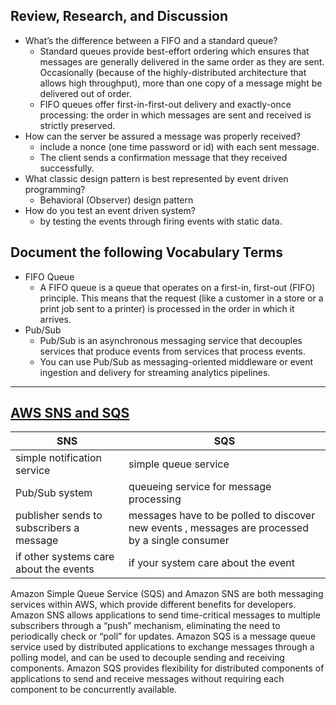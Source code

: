 ## Review, Research, and Discussion
* What’s the difference between a FIFO and a standard queue?
    * Standard queues provide best-effort ordering which ensures that messages are generally delivered in the same order as they are sent. Occasionally (because of the highly-distributed architecture that allows high throughput), more than one copy of a message might be delivered out of order.
    * FIFO queues offer first-in-first-out delivery and exactly-once processing: the order in which messages are sent and received is strictly preserved.
* How can the server be assured a message was properly received?
    * include a nonce (one time password or id) with each sent message.
    * The client sends a confirmation message that they received successfully.
* What classic design pattern is best represented by event driven programming?
    * Behavioral (Observer) design pattern
* How do you test an event driven system?
    * by testing the events through firing events with static data.


## Document the following Vocabulary Terms
* FIFO Queue 
    * A FIFO queue is a queue that operates on a first-in, first-out (FIFO) principle. This means that the request (like a customer in a store or a print job sent to a printer) is processed in the order in which it arrives.
* Pub/Sub
    * Pub/Sub is an asynchronous messaging service that decouples services that produce events from services that process events.
    * You can use Pub/Sub as messaging-oriented middleware or event ingestion and delivery for streaming analytics pipelines.

***
## [AWS SNS and SQS](https://www.youtube.com/watch?v=mXk0MNjlO7A)
| SNS | SQS |
|-----|-----|
| simple notification service | simple queue service |
| Pub/Sub system | queueing service for message processing |
| publisher sends to subscribers a message | messages have to be polled to discover new events  , messages are processed by a single consumer |
| if other systems care about the events | if your system care about the event |

Amazon Simple Queue Service (SQS) and Amazon SNS are both messaging services within AWS, which provide different benefits for developers. Amazon SNS allows applications to send time-critical messages to multiple subscribers through a “push” mechanism, eliminating the need to periodically check or “poll” for updates. Amazon SQS is a message queue service used by distributed applications to exchange messages through a polling model, and can be used to decouple sending and receiving components. Amazon SQS provides flexibility for distributed components of applications to send and receive messages without requiring each component to be concurrently available.


